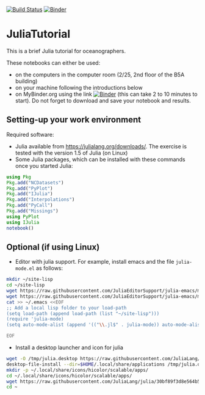 [![Build Status](https://travis-ci.org/Alexander-Barth/JuliaTutorial.svg?branch=master)](https://travis-ci.org/Alexander-Barth/JuliaTutorial) [![Binder](https://mybinder.org/badge_logo.svg)](https://mybinder.org/v2/gh/Alexander-Barth/JuliaTutorial/master?filepath=Julia%20Tutorial%20of%20Data%20Analysis%20in%20Oceanography.ipynb)


# JuliaTutorial

This is a brief Julia tutorial for oceanographers.

These notebooks can either be used:
* on the computers in the computer room (2/25, 2nd floor of the B5A building)
* on your machine following the introductions below
* on MyBinder.org using the link [![Binder](https://mybinder.org/badge_logo.svg)](https://mybinder.org/v2/gh/Alexander-Barth/JuliaTutorial/master?filepath=Julia%20Tutorial%20of%20Data%20Analysis%20in%20Oceanography.ipynb) (this can take 2 to 10 minutes to start). Do not forget to download and save your notebook and results. 


## Setting-up your work environment

Required software:

* Julia available from https://julialang.org/downloads/. The exercise is tested with the version 1.5 of Julia (on Linux)
* Some Julia packages, which can be installed with these commands once you started Julia:

```julia
using Pkg
Pkg.add("NCDatasets")
Pkg.add("PyPlot")
Pkg.add("IJulia")
Pkg.add("Interpolations")
Pkg.add("PyCall")
Pkg.add("Missings")
using PyPlot
using IJulia
notebook()
```



## Optional (if using Linux)


* Editor with julia support. For example, install emacs and the file `julia-mode.el` as follows:

```bash
mkdir ~/site-lisp
cd ~/site-lisp
wget https://raw.githubusercontent.com/JuliaEditorSupport/julia-emacs/master/julia-mode.el
wget https://raw.githubusercontent.com/JuliaEditorSupport/julia-emacs/master/julia-latexsubs.el
cat >> ~/.emacs <<EOF
;; Add a local lisp folder to your load-path
(setq load-path (append load-path (list "~/site-lisp")))
(require 'julia-mode)
(setq auto-mode-alist (append '(("\\.jl$" . julia-mode)) auto-mode-alist))

EOF
```

* Install a desktop launcher and icon for julia

```bash
wget -O /tmp/julia.desktop https://raw.githubusercontent.com/JuliaLang/julia/e90f29db30f81f340d4f36669b27ac5a281e2a7f/contrib/julia.desktop
desktop-file-install --dir=$HOME/.local/share/applications /tmp/julia.desktop
mkdir -p ~/.local/share/icons/hicolor/scalable/apps/
cd ~/.local/share/icons/hicolor/scalable/apps/
wget https://raw.githubusercontent.com/JuliaLang/julia/30bf89f3d8e564b588b8e48993e92a551b384f2c/contrib/julia.svg
cd ~
```


